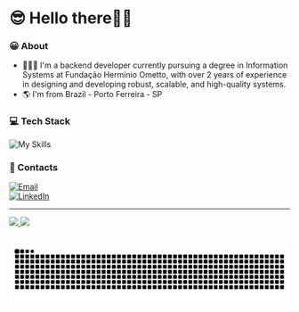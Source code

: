 # 😎 Hello there👋🏼

### 😀 About
- 🧑🏼‍💻 I'm a backend developer currently pursuing a degree in Information Systems at Fundação Hermínio Ometto, with over 2 years of experience in designing and developing robust, scalable, and high-quality systems.
- 🌎 I'm from Brazil - Porto Ferreira - SP

### 💻 Tech Stack
![My Skills](https://skillicons.dev/icons?i=dotnet,cs,java,py,docker,azure,mysql)

### 🤝 Contacts
[![Email](https://img.shields.io/badge/-Email-blue?style=flat&labelColor=white&logo=gmail&logoColor=black&link=julio.f4costa@hotmail.com)](mailto:julio.f4costa@hotmail.com) <br/>
[![LinkedIn](https://img.shields.io/badge/LinkedIn-%230077B5.svg?&style=flat&logo=linkedin&logoColor=white)](https://www.linkedin.com/in/julio-costa-jf4c/)

---

<div>
    <a href="https://github.com/jf4c">
    <img height="200em" src="https://github-readme-stats.vercel.app/api?username=jf4c&show_icons=true&theme=dracula&include_all_commits=true&count_private=true"/>
    <img height="200em" src="https://github-readme-stats.vercel.app/api/top-langs/?username=jf4c&layout=compact&langs_count=7&theme=dracula"/>
</div>

##
 
<picture>
  <source
    media="(prefers-color-scheme: dark)"
    srcset="https://raw.githubusercontent.com/jf4c/jf4c/output/github-contribution-grid-snake-dark.svg"
  />
  <source
    media="(prefers-color-scheme: light)"
    srcset="https://raw.githubusercontent.com/jf4c/jf4c/output/github-contribution-grid-snake.svg"
  />
  <img
    alt="github contribution grid snake animation"
    src="https://raw.githubusercontent.com/jf4c/jf4c/output/github-contribution-grid-snake.svg"
  />
</picture>
